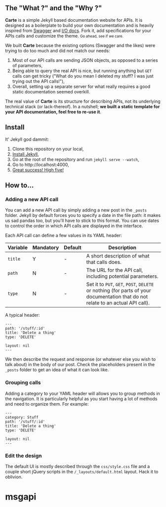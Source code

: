 ## The "What ?" and the "Why ?"

**Carte** is a simple Jekyll based documentation website for APIs. It is designed as a boilerplate to build your own documentation and is heavily inspired from [Swagger](http://swagger.wordnik.com/) and [I/O docs](http://www.mashery.com/product/io-docs). Fork it, add specifications for your APIs calls and customize the theme. <small>Go ahead, see if we care.</small>

We built **Carte** because the existing options (Swagger and the likes) were trying to do too much and did not match our needs:

1. Most of our API calls are sending JSON objects, as opposed to a series of parameters,
1. Being able to query the real API is nice, but running anything but `GET` calls can get tricky ("What do you mean I deleted my stuff? I was just trying out the API calls!"),
1. Overall, setting up a separate server for what really requires a good static documentation seemed overkill.

The real value of **Carte** is its structure for describing APIs, not its underlying technical stack (or lack-thereof). In a nutshell; **we built a static template for your API documentation, feel free to re-use it**.

## Install

It' Jekyll god dammit:

1. Clone this repository on your local,
1. [Install Jekyll](https://github.com/mojombo/jekyll/wiki/install),
1. Go at the root of the repository and run ```jekyll serve --watch```,
1. Go to http://localhost:4000,
1. [Great success! High five!](http://www.youtube.com/watch?v=wWWyJwHQ-4E)

## How to...

### Adding a new API call

You can add a new API call by simply adding a new post in the `_posts` folder. Jekyll by default forces you to specify a date in the file path: it makes us sad pandas too, but you'll have to stick to this format. You can use dates to control the order in which API calls are displayed in the interface.

Each API call can define a few values in its YAML header:

Variable | Mandatory | Default | Description
--- | --- | --- | ---
``title`` | Y | - | A short description of what that calls does.
``path`` | N | - | The URL for the API call, including potential parameters.
``type`` | N | - | Set it to `PUT`, `GET`, `POST`, `DELETE` or nothing (for parts of your documentation that do not relate to an actual API call).

A typical header:

```
---
path: '/stuff/:id'
title: 'Delete a thing'
type: 'DELETE'

layout: nil
---
```

We then describe the request and response (or whatever else you wish to talk about) in the body of our post. Check the placeholders present in the `_posts` folder to get an idea of what it can look like.

### Grouping calls

Adding a category to your YAML header will allows you to group methods in the navigation. It is particularly helpful as you start having a lot of methods and need to organize them. For example:

```
---
category: Stuff
path: '/stuff/:id'
title: 'Delete a thing'
type: 'DELETE'

layout: nil
---
```

### Edit the design

The default UI is mostly described through the `css/style.css` file and a couple short jQuery scripts in the `/_layouts/default.html` layout. Hack it to oblivion.
# msgapi

